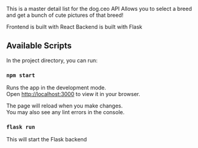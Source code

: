 This is a master detail list for the dog.ceo API
Allows you to select a breed and get a bunch of cute pictures of that breed!

Frontend is built with React
Backend is built with Flask

## Available Scripts

In the project directory, you can run:

### `npm start`

Runs the app in the development mode.\
Open [http://localhost:3000](http://localhost:3000) to view it in your browser.

The page will reload when you make changes.\
You may also see any lint errors in the console.

### `flask run`

This will start the Flask backend
